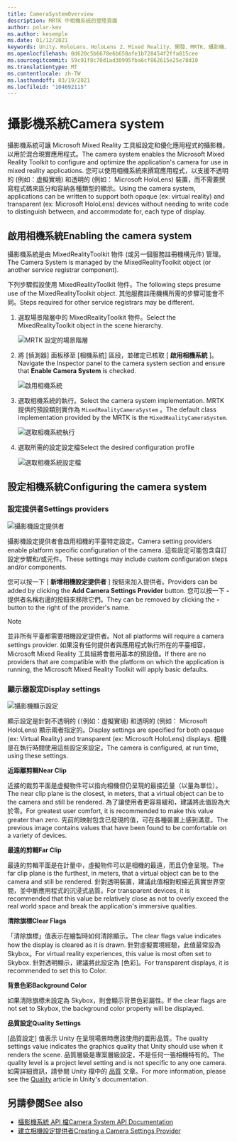 ```yaml
---
title: CameraSystemOverview
description: MRTK 中相機系統的登陸頁面
author: polar-kev
ms.author: kesemple
ms.date: 01/12/2021
keywords: Unity、HoloLens、HoloLens 2、Mixed Reality、開發、MRTK、攝影機、
ms.openlocfilehash: 0d620c5b6678e6b658afe1b728454f2ffa815cee
ms.sourcegitcommit: 59c91f8c70d1ad30995fba6cf862615e25e78d10
ms.translationtype: MT
ms.contentlocale: zh-TW
ms.lasthandoff: 03/19/2021
ms.locfileid: "104692115"
---
```

# <a name="camera-system"></a><span data-ttu-id="6ac3f-104">攝影機系統</span><span class="sxs-lookup"><span data-stu-id="6ac3f-104">Camera system</span></span>

<span data-ttu-id="6ac3f-105">攝影機系統可讓 Microsoft Mixed Reality 工具組設定和優化應用程式的攝影機，以用於混合現實應用程式。</span><span class="sxs-lookup"><span data-stu-id="6ac3f-105">The camera system enables the Microsoft Mixed Reality Toolkit to configure and optimize the application's camera for use in mixed reality applications.</span></span> <span data-ttu-id="6ac3f-106">您可以使用相機系統來撰寫應用程式，以支援不透明的 (例如：虛擬實境) 和透明的 (例如： Microsoft HoloLens) 裝置，而不需要撰寫程式碼來區分和容納各種類型的顯示。</span><span class="sxs-lookup"><span data-stu-id="6ac3f-106">Using the camera system, applications can be written to support both opaque (ex: virtual reality) and transparent (ex: Microsoft HoloLens) devices without needing to write code to distinguish between, and accommodate for, each type of display.</span></span>

## <a name="enabling-the-camera-system"></a><span data-ttu-id="6ac3f-107">啟用相機系統</span><span class="sxs-lookup"><span data-stu-id="6ac3f-107">Enabling the camera system</span></span>

<span data-ttu-id="6ac3f-108">攝影機系統是由 MixedRealityToolkit 物件 (或另一個服務註冊機構元件) 管理。</span><span class="sxs-lookup"><span data-stu-id="6ac3f-108">The Camera System is managed by the MixedRealityToolkit object (or another service registrar component).</span></span>

<span data-ttu-id="6ac3f-109">下列步驟假設使用 MixedRealityToolkit 物件。</span><span class="sxs-lookup"><span data-stu-id="6ac3f-109">The following steps presume use of the MixedRealityToolkit object.</span></span> <span data-ttu-id="6ac3f-110">其他服務註冊機構所需的步驟可能會不同。</span><span class="sxs-lookup"><span data-stu-id="6ac3f-110">Steps required for other service registrars may be different.</span></span>

1. <span data-ttu-id="6ac3f-111">選取場景階層中的 MixedRealityToolkit 物件。</span><span class="sxs-lookup"><span data-stu-id="6ac3f-111">Select the MixedRealityToolkit object in the scene hierarchy.</span></span>

    ![MRTK 設定的場景階層](../Images/MRTK_ConfiguredHierarchy.png)

2. <span data-ttu-id="6ac3f-113">將 [偵測器] 面板移至 [相機系統] 區段，並確定已核取 [ **啟用相機系統** ]。</span><span class="sxs-lookup"><span data-stu-id="6ac3f-113">Navigate the Inspector panel to the camera system section and ensure that **Enable Camera System** is checked.</span></span>

    ![啟用相機系統](../Images/CameraSystem/EnableCameraSystem.png)

3. <span data-ttu-id="6ac3f-115">選取相機系統的執行。</span><span class="sxs-lookup"><span data-stu-id="6ac3f-115">Select the camera system implementation.</span></span> <span data-ttu-id="6ac3f-116">MRTK 提供的預設類別實作為 `MixedRealityCameraSystem` 。</span><span class="sxs-lookup"><span data-stu-id="6ac3f-116">The default class implementation provided by the MRTK is the `MixedRealityCameraSystem`.</span></span>

    ![選取相機系統執行](../Images/CameraSystem/SelectCameraSystemType.png)

4. <span data-ttu-id="6ac3f-118">選取所需的設定設定檔</span><span class="sxs-lookup"><span data-stu-id="6ac3f-118">Select the desired configuration profile</span></span>

    ![選取相機系統設定檔](../Images/CameraSystem/SelectCameraProfile.png)

## <a name="configuring-the-camera-system"></a><span data-ttu-id="6ac3f-120">設定相機系統</span><span class="sxs-lookup"><span data-stu-id="6ac3f-120">Configuring the camera system</span></span>

### <a name="settings-providers"></a><span data-ttu-id="6ac3f-121">設定提供者</span><span class="sxs-lookup"><span data-stu-id="6ac3f-121">Settings providers</span></span>

![攝影機設定提供者](../Images/CameraSystem/CameraSettingsProviders.png)

<span data-ttu-id="6ac3f-123">攝影機設定提供者會啟用相機的平臺特定設定。</span><span class="sxs-lookup"><span data-stu-id="6ac3f-123">Camera setting providers enable platform specific configuration of the camera.</span></span> <span data-ttu-id="6ac3f-124">這些設定可能包含自訂設定步驟和/或元件。</span><span class="sxs-lookup"><span data-stu-id="6ac3f-124">These settings may include custom configuration steps and/or components.</span></span>

<span data-ttu-id="6ac3f-125">您可以按一下 [ **新增相機設定提供者** ] 按鈕來加入提供者。</span><span class="sxs-lookup"><span data-stu-id="6ac3f-125">Providers can be added by clicking the **Add Camera Settings Provider** button.</span></span> <span data-ttu-id="6ac3f-126">您可以按一下 **-** 提供者名稱右邊的按鈕來移除它們。</span><span class="sxs-lookup"><span data-stu-id="6ac3f-126">They can be removed by clicking the **-** button to the right of the provider's name.</span></span>

> [!Note]
> <span data-ttu-id="6ac3f-127">並非所有平臺都需要相機設定提供者。</span><span class="sxs-lookup"><span data-stu-id="6ac3f-127">Not all platforms will require a camera settings provider.</span></span> <span data-ttu-id="6ac3f-128">如果沒有任何提供者與應用程式執行所在的平臺相容，Microsoft Mixed Reality 工具組將會套用基本的預設值。</span><span class="sxs-lookup"><span data-stu-id="6ac3f-128">If there are no providers that are compatible with the platform on which the application is running, the Microsoft Mixed Reality Toolkit will apply basic defaults.</span></span>

### <a name="display-settings"></a><span data-ttu-id="6ac3f-129">顯示器設定</span><span class="sxs-lookup"><span data-stu-id="6ac3f-129">Display settings</span></span>

![攝影機顯示設定](../Images/CameraSystem/CameraDisplaySettings.png)

<span data-ttu-id="6ac3f-131">顯示設定是針對不透明的 (（例如：虛擬實境) 和透明的 (例如： Microsoft HoloLens) 顯示兩者指定的。</span><span class="sxs-lookup"><span data-stu-id="6ac3f-131">Display settings are specified for both opaque (ex: Virtual Reality) and transparent (ex: Microsoft HoloLens) displays.</span></span> <span data-ttu-id="6ac3f-132">相機是在執行時間使用這些設定來設定。</span><span class="sxs-lookup"><span data-stu-id="6ac3f-132">The camera is configured, at run time, using these settings.</span></span>

<span data-ttu-id="6ac3f-133">**近距離剪輯**</span><span class="sxs-lookup"><span data-stu-id="6ac3f-133">**Near Clip**</span></span>

<span data-ttu-id="6ac3f-134">近接的裁剪平面是虛擬物件可以指向相機但仍呈現的最接近量（以量為單位）。</span><span class="sxs-lookup"><span data-stu-id="6ac3f-134">The near clip plane is the closest, in meters, that a virtual object can be to the camera and still be rendered.</span></span> <span data-ttu-id="6ac3f-135">為了讓使用者更容易緩和，建議將此值設為大於零。</span><span class="sxs-lookup"><span data-stu-id="6ac3f-135">For greatest user comfort, it is recommended to make this value greater than zero.</span></span> <span data-ttu-id="6ac3f-136">先前的映射包含已發現的值，可在各種裝置上感到滿意。</span><span class="sxs-lookup"><span data-stu-id="6ac3f-136">The previous image contains values that have been found to be comfortable on a variety of devices.</span></span>

<span data-ttu-id="6ac3f-137">**最遠的剪輯**</span><span class="sxs-lookup"><span data-stu-id="6ac3f-137">**Far Clip**</span></span>

<span data-ttu-id="6ac3f-138">最遠的剪輯平面是在計量中，虛擬物件可以是相機的最遠，而且仍會呈現。</span><span class="sxs-lookup"><span data-stu-id="6ac3f-138">The far clip plane is the furthest, in meters, that a virtual object can be to the camera and still be rendered.</span></span> <span data-ttu-id="6ac3f-139">針對透明裝置，建議此值相對較接近真實世界空間，並中斷應用程式的沉浸式品質。</span><span class="sxs-lookup"><span data-stu-id="6ac3f-139">For transparent devices, it is recommended that this value be relatively close as not to overly exceed the real world space and break the application's immersive qualities.</span></span>

<span data-ttu-id="6ac3f-140">**清除旗標**</span><span class="sxs-lookup"><span data-stu-id="6ac3f-140">**Clear Flags**</span></span>

<span data-ttu-id="6ac3f-141">「清除旗標」值表示在繪製時如何清除顯示。</span><span class="sxs-lookup"><span data-stu-id="6ac3f-141">The clear flags value indicates how the display is cleared as it is drawn.</span></span> <span data-ttu-id="6ac3f-142">針對虛擬實境經驗，此值最常設為 Skybox。</span><span class="sxs-lookup"><span data-stu-id="6ac3f-142">For virtual reality experiences, this value is most often set to Skybox.</span></span> <span data-ttu-id="6ac3f-143">針對透明顯示，建議將此設定為 [色彩]。</span><span class="sxs-lookup"><span data-stu-id="6ac3f-143">For transparent displays, it is recommended to set this to Color.</span></span>

<span data-ttu-id="6ac3f-144">**背景色彩**</span><span class="sxs-lookup"><span data-stu-id="6ac3f-144">**Background Color**</span></span>

<span data-ttu-id="6ac3f-145">如果清除旗標未設定為 Skybox，則會顯示背景色彩屬性。</span><span class="sxs-lookup"><span data-stu-id="6ac3f-145">If the clear flags are not set to Skybox, the background color property will be displayed.</span></span>

<span data-ttu-id="6ac3f-146">**品質設定**</span><span class="sxs-lookup"><span data-stu-id="6ac3f-146">**Quality Settings**</span></span>

<span data-ttu-id="6ac3f-147">[品質設定] 值表示 Unity 在呈現場景時應該使用的圖形品質。</span><span class="sxs-lookup"><span data-stu-id="6ac3f-147">The quality settings value indicates the graphics quality that Unity should use when it renders the scene.</span></span> <span data-ttu-id="6ac3f-148">品質層級是專案層級設定，不是任何一張相機特有的。</span><span class="sxs-lookup"><span data-stu-id="6ac3f-148">The quality level is a project level setting and is not specific to any one camera.</span></span> <span data-ttu-id="6ac3f-149">如需詳細資訊，請參閱 Unity 檔中的 [品質](https://docs.unity3d.com/Manual/class-QualitySettings.html) 文章。</span><span class="sxs-lookup"><span data-stu-id="6ac3f-149">For more information, please see the [Quality](https://docs.unity3d.com/Manual/class-QualitySettings.html) article in Unity's documentation.</span></span>

## <a name="see-also"></a><span data-ttu-id="6ac3f-150">另請參閱</span><span class="sxs-lookup"><span data-stu-id="6ac3f-150">See also</span></span>

- [<span data-ttu-id="6ac3f-151">攝影機系統 API 檔</span><span class="sxs-lookup"><span data-stu-id="6ac3f-151">Camera System API Documentation</span></span>](xref:Microsoft.MixedReality.Toolkit.CameraSystem)
- [<span data-ttu-id="6ac3f-152">建立相機設定提供者</span><span class="sxs-lookup"><span data-stu-id="6ac3f-152">Creating a Camera Settings Provider</span></span>](CreateSettingsProvider.md)
